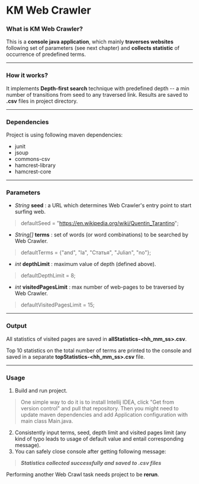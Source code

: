 # KM Web Crawler 
###  What is KM Web Crawler?
This is a **console java application**, which mainly **traverses websites** following set of parameters (see next chapter) and **collects statistic** of occurrence of predefined terms.
***
### How it works?
It implements **Depth-first search** technique with predefined depth -- a min number of transitions from seed to any traversed link. Results are saved to **.csv** files in project directory.
***
### Dependencies
Project is using following maven dependencies:
- junit
- jsoup
- commons-csv
- hamcrest-library
- hamcrest-core
***
### Parameters
 - *String* **seed** : a URL which determines Web Crawler's entry point to start surfing web.
 > defaultSeed = "https://en.wikipedia.org/wiki/Quentin_Tarantino";
 - *String[]* **terms** : set of words (or word combinations) to be searched by Web Crawler.
 > defaultTerms = {"and", "la", "Статья", "Julian", "no"}; 
 - *int* **depthLimit** : maximum value of depth (defined above).
 > defaultDepthLimit = 8;
 - *int* **visitedPagesLimit** : max number of web-pages to be traversed by Web Crawler.
 > defaultVisitedPagesLimit = 15;
 ***
 ### Output
All statistics of visited pages are saved in **allStatistics-<hh_mm_ss>.csv**. 

Top 10 statistics on the total number of terms are printed to the console and saved in a separate **topStatistics-<hh_mm_ss>.csv** file.
 ***
### Usage
1. Build and run project.
> One simple way to do it is to install Intellij IDEA, click "Get from version control" and pull that repository. Then you might need to update maven dependencies and add Application configuration with main class Main.java.

2. Consistently input terms, seed, depth limit and visited pages limit (any kind of typo leads to usage of default value and entail corresponding message). 
3. You can safely close console after getting following message:
> ***Statistics collected successfully and saved to .csv files***

Performing another Web Crawl task needs project to be **rerun**.
